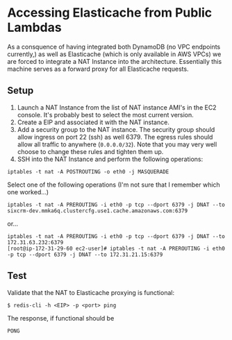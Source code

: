 # Accessing Elasticache from Public Lambdas

As a consquence of having integrated both DynamoDB (no VPC endpoints currently,) as well as Elasticache (which is only available in AWS VPCs) we are forced to integrate a NAT Instance into the architecture.  Essentially this machine serves as a forward proxy for all Elasticache requests.  

## Setup

1.  Launch a NAT Instance from the list of NAT instance AMI's in the EC2 console.  It's probably best to select the most current version.
2.  Create a EIP and associated it with the NAT instance.
3.  Add a security group to the NAT instance.  The security group should allow ingress on port 22 (ssh) as well 6379.  The egress rules should allow all traffic to anywhere (`0.0.0.0/32`).  Note that you may very well choose to change these rules and tighten them up.
4.  SSH into the NAT Instance and perform the following operations:

```
iptables -t nat -A POSTROUTING -o eth0 -j MASQUERADE
```

Select one of the following operations (I'm not sure that I remember which one worked...)

```
iptables -t nat -A PREROUTING -i eth0 -p tcp --dport 6379 -j DNAT --to sixcrm-dev.mmka6q.clustercfg.use1.cache.amazonaws.com:6379
```
or...
```
iptables -t nat -A PREROUTING -i eth0 -p tcp --dport 6379 -j DNAT --to 172.31.63.232:6379
[root@ip-172-31-29-60 ec2-user]# iptables -t nat -A PREROUTING -i eth0 -p tcp --dport 6379 -j DNAT --to 172.31.21.15:6379
```

## Test

Validate that the NAT to Elasticache proxying is functional:

```
$ redis-cli -h <EIP> -p <port> ping
```
The response, if functional should be
```
PONG
```
